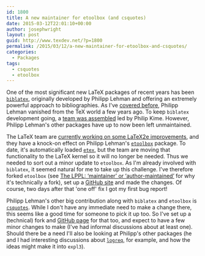 ```yaml
---
id: 1800
title: A new maintainer for etoolbox (and csquotes)
date: 2015-03-12T22:01:10+00:00
author: josephwright
layout: post
guid: http://www.texdev.net/?p=1800
permalink: /2015/03/12/a-new-maintainer-for-etoolbox-and-csquotes/
categories:
  - Packages
tags:
  - csquotes
  - etoolbox
---
```

One of the most significant new LaTeX packages of recent years has been [`biblatex`](https://ctan.org/pkg/biblatex), originally developed by Philipp Lehman and offering an extremely powerful approach to bibliographies. As I've [covered before](http://www.texdev.net/2012/04/03/biblatex-status/), Philipp Lehman vanished from the TeX world a few years ago. To keep `biblatex` development going, a [team was assembled](http://www.texdev.net/2012/04/23/biblatex-a-team-to-continue-the-work/) led by Philip Kime. However, Philipp Lehman's other packages have up to now been left unmaintained.

The LaTeX team are [currently working on some LaTeX2e improvements](http://www.texdev.net/2014/12/28/fixing-latex2e/), and they have a knock-on effect on Philipp Lehman's [`etoolbox`](https://ctan.org/pkg/etoolbox) package. To date, it's automatically loaded [`etex`](https://ctan.org/pkg/etex-pkg), but the team are moving that functionality to the LaTeX kernel so it will no longer be needed. Thus we needed to sort out a minor update to `etoolbox`. As I'm already involved with `biblatex`, it seemed natural for me to take up this challenge. I've therefore forked `etoolbox` (see [The LPPL: ‘maintainer’ or ‘author-maintained’](http://www.texdev.net/2012/05/04/the-lppl-maintainer-or-author-maintained/) for why it's technically a fork), set up a [GitHub site](https://github.com/josephwright/etoolbox) and made the changes. Of course, two days after that 'one off' fix I got my first bug report!

Philipp Lehman's other big contribution along with `biblatex` and `etoolbox` is [`csquotes`](https://ctan.org/pkg/csquotes). While I don't have any immediate need to make a change there, this seems like a good time for someone to pick it up too. So I've set up a (technical) fork and [GitHub page](https://github.com/josephwright/csquotes) for that too, and expect to have a few minor changes to make (I've had informal discussions about at least one). Should there be a need I'll also be looking at Philipp's other packages (he and I had interesting discussions about [`logreq`](https://ctan.org/pkg/logreq), for example, and how the ideas might make it into `expl3`).
